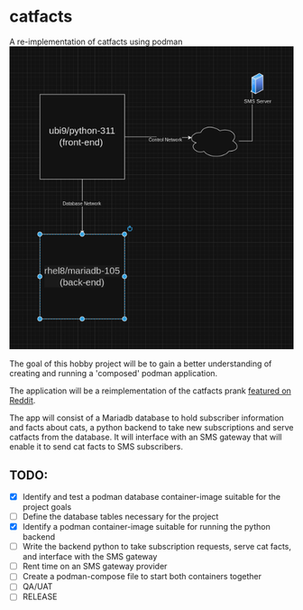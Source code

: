 # catfacts
A re-implementation of catfacts using podman
![functional diagram](functional_diagram.png)


The goal of this hobby project will be to gain a better understanding of creating and running a 'composed' podman application.

The application will be a reimplementation of the catfacts prank [featured on Reddit](https://www.reddit.com/r/funny/comments/owx3v/so_my_little_cousin_posted_on_fb_that_he_was/).

The app will consist of a Mariadb database to hold subscriber information and facts about cats, a python backend to take new subscriptions and serve catfacts from the database. It will interface with an SMS gateway that will enable it to send cat facts to SMS subscribers.

## TODO:
  - [x] Identify and test a podman database container-image suitable for the project goals
  - [ ] Define the database tables necessary for the project
  - [x] Identify a podman container-image suitable for running the python backend
  - [ ] Write the backend python to take subscription requests, serve cat facts, and interface with the SMS gateway
  - [ ] Rent time on an SMS gateway provider
  - [ ] Create a podman-compose file to start both containers together
  - [ ] QA/UAT
  - [ ] RELEASE
